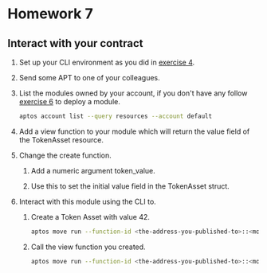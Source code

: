# Homework 7
## Interact with your contract

1. Set up your CLI environment as you did in [exercise 4](https://github.com/GideonBature/encode-aptos_move/tree/main/exercises/exercise_4).

2. Send some APT to one of your colleagues.

3. List the modules owned by your account, if you don't have any follow [exercise 6](https://github.com/GideonBature/encode-aptos_move/tree/main/exercises/exercise_6) to deploy a module.

    ```bash
    aptos account list --query resources --account default
    ```

4. Add a view function to your module which will return the value field of the TokenAsset resource.

5. Change the create function.
    
    1. Add a numeric argument token_value.
    
    2. Use this to set the initial value field in the TokenAsset struct.

6. Interact with this module using the CLI to.
    
    1. Create a Token Asset with value 42.
        ```bash
        aptos move run --function-id <the-address-you-published-to>::<module_name>::<function_name> --args u64:42
        ```
    
    2. Call the view function you created.
        ```bash
        aptos move run --function-id <the-address-you-published-to>::<module_name>::<function_name> --args address:<the-address-you-published-to>
        ```
